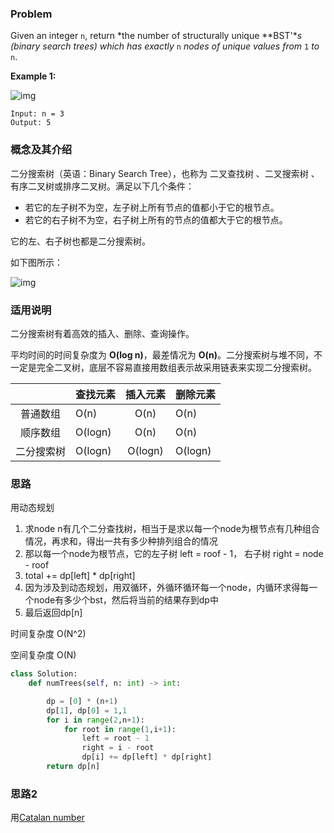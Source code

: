### Problem

Given an integer `n`, return *the number of structurally unique **BST'**s (binary search trees) which has exactly* `n` *nodes of unique values from* `1` *to* `n`.

 

**Example 1:**

![img](https://assets.leetcode.com/uploads/2021/01/18/uniquebstn3.jpg)

```
Input: n = 3
Output: 5
```



### 概念及其介绍

二分搜索树（英语：Binary Search Tree），也称为 二叉查找树 、二叉搜索树 、有序二叉树或排序二叉树。满足以下几个条件：

- 若它的左子树不为空，左子树上所有节点的值都小于它的根节点。
- 若它的右子树不为空，右子树上所有的节点的值都大于它的根节点。

它的左、右子树也都是二分搜索树。

如下图所示：

![img](https://www.runoob.com/wp-content/uploads/2020/09/PbZvFQEItGIFirEP.png)

### 适用说明

二分搜索树有着高效的插入、删除、查询操作。

平均时间的时间复杂度为 **O(log n)**，最差情况为 **O(n)**。二分搜索树与堆不同，不一定是完全二叉树，底层不容易直接用数组表示故采用链表来实现二分搜索树。

|            | 查找元素 | 插入元素 | 删除元素 |
| :--------: | :------- | :------: | :------- |
|  普通数组  | O(n)     |   O(n)   | O(n)     |
|  顺序数组  | O(logn)  |   O(n)   | O(n)     |
| 二分搜索树 | O(logn)  | O(logn)  | O(logn)  |

### 思路

用动态规划

1. 求node n有几个二分查找树，相当于是求以每一个node为根节点有几种组合情况，再求和，得出一共有多少种排列组合的情况
2. 那以每一个node为根节点，它的左子树 left = roof - 1， 右子树 right = node - roof
3. total += dp[left] * dp[right] 
4. 因为涉及到动态规划，用双循环，外循环循环每一个node，内循环求得每一个node有多少个bst，然后将当前的结果存到dp中
5. 最后返回dp[n]

时间复杂度 O(N^2)

空间复杂度 O(N)



```python
class Solution:
    def numTrees(self, n: int) -> int:

        dp = [0] * (n+1)
        dp[1], dp[0] = 1,1
        for i in range(2,n+1):
            for root in range(1,i+1):
                left = root - 1
                right = i - root
                dp[i] += dp[left] * dp[right]  
        return dp[n]
```



### 思路2 

 用[Catalan number](https://en.wikipedia.org/wiki/Catalan_number)
